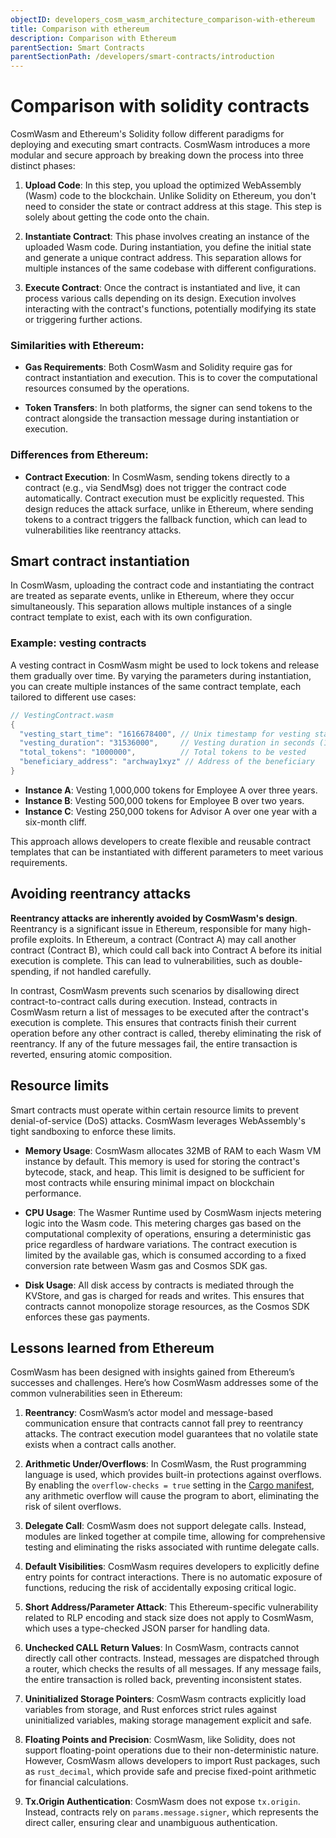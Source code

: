 ```yaml
---
objectID: developers_cosm_wasm_architecture_comparison-with-ethereum
title: Comparison with ethereum
description: Comparison with Ethereum
parentSection: Smart Contracts
parentSectionPath: /developers/smart-contracts/introduction
---
```


# Comparison with solidity contracts

CosmWasm and Ethereum's Solidity follow different paradigms for deploying and executing smart contracts. CosmWasm introduces a more modular and secure approach by breaking down the process into three distinct phases:

1. **Upload Code**: In this step, you upload the optimized WebAssembly (Wasm) code to the blockchain. Unlike Solidity on Ethereum, you don't need to consider the state or contract address at this stage. This step is solely about getting the code onto the chain.

2. **Instantiate Contract**: This phase involves creating an instance of the uploaded Wasm code. During instantiation, you define the initial state and generate a unique contract address. This separation allows for multiple instances of the same codebase with different configurations.

3. **Execute Contract**: Once the contract is instantiated and live, it can process various calls depending on its design. Execution involves interacting with the contract's functions, potentially modifying its state or triggering further actions.

### Similarities with Ethereum:

- **Gas Requirements**: Both CosmWasm and Solidity require gas for contract instantiation and execution. This is to cover the computational resources consumed by the operations.
  
- **Token Transfers**: In both platforms, the signer can send tokens to the contract alongside the transaction message during instantiation or execution.

### Differences from Ethereum:

- **Contract Execution**: In CosmWasm, sending tokens directly to a contract (e.g., via SendMsg) does not trigger the contract code automatically. Contract execution must be explicitly requested. This design reduces the attack surface, unlike in Ethereum, where sending tokens to a contract triggers the fallback function, which can lead to vulnerabilities like reentrancy attacks.

## Smart contract instantiation

In CosmWasm, uploading the contract code and instantiating the contract are treated as separate events, unlike in Ethereum, where they occur simultaneously. This separation allows multiple instances of a single contract template to exist, each with its own configuration.

### Example: vesting contracts

A vesting contract in CosmWasm might be used to lock tokens and release them gradually over time. By varying the parameters during instantiation, you can create multiple instances of the same contract template, each tailored to different use cases:

```rust
// VestingContract.wasm
{
  "vesting_start_time": "1616678400", // Unix timestamp for vesting start time
  "vesting_duration": "31536000",     // Vesting duration in seconds (1 year)
  "total_tokens": "1000000",          // Total tokens to be vested
  "beneficiary_address": "archway1xyz" // Address of the beneficiary
}
```

- **Instance A**: Vesting 1,000,000 tokens for Employee A over three years.
- **Instance B**: Vesting 500,000 tokens for Employee B over two years.
- **Instance C**: Vesting 250,000 tokens for Advisor A over one year with a six-month cliff.

This approach allows developers to create flexible and reusable contract templates that can be instantiated with different parameters to meet various requirements.

## Avoiding reentrancy attacks

**Reentrancy attacks are inherently avoided by CosmWasm's design**. Reentrancy is a significant issue in Ethereum, responsible for many high-profile exploits. In Ethereum, a contract (Contract A) may call another contract (Contract B), which could call back into Contract A before its initial execution is complete. This can lead to vulnerabilities, such as double-spending, if not handled carefully.

In contrast, CosmWasm prevents such scenarios by disallowing direct contract-to-contract calls during execution. Instead, contracts in CosmWasm return a list of messages to be executed after the contract's execution is complete. This ensures that contracts finish their current operation before any other contract is called, thereby eliminating the risk of reentrancy. If any of the future messages fail, the entire transaction is reverted, ensuring atomic composition.

## Resource limits

Smart contracts must operate within certain resource limits to prevent denial-of-service (DoS) attacks. CosmWasm leverages WebAssembly's tight sandboxing to enforce these limits.

- **Memory Usage**: CosmWasm allocates 32MB of RAM to each Wasm VM instance by default. This memory is used for storing the contract's bytecode, stack, and heap. This limit is designed to be sufficient for most contracts while ensuring minimal impact on blockchain performance.

- **CPU Usage**: The Wasmer Runtime used by CosmWasm injects metering logic into the Wasm code. This metering charges gas based on the computational complexity of operations, ensuring a deterministic gas price regardless of hardware variations. The contract execution is limited by the available gas, which is consumed according to a fixed conversion rate between Wasm gas and Cosmos SDK gas.

- **Disk Usage**: All disk access by contracts is mediated through the KVStore, and gas is charged for reads and writes. This ensures that contracts cannot monopolize storage resources, as the Cosmos SDK enforces these gas payments.

## Lessons learned from Ethereum

CosmWasm has been designed with insights gained from Ethereum’s successes and challenges. Here’s how CosmWasm addresses some of the common vulnerabilities seen in Ethereum:

1. **Reentrancy**: CosmWasm’s actor model and message-based communication ensure that contracts cannot fall prey to reentrancy attacks. The contract execution model guarantees that no volatile state exists when a contract calls another.

2. **Arithmetic Under/Overflows**: In CosmWasm, the Rust programming language is used, which provides built-in protections against overflows. By enabling the `overflow-checks = true` setting in the [Cargo manifest](https://doc.rust-lang.org/cargo/reference/manifest.html#the-profile-sections), any arithmetic overflow will cause the program to abort, eliminating the risk of silent overflows.

3. **Delegate Call**: CosmWasm does not support delegate calls. Instead, modules are linked together at compile time, allowing for comprehensive testing and eliminating the risks associated with runtime delegate calls.

4. **Default Visibilities**: CosmWasm requires developers to explicitly define entry points for contract interactions. There is no automatic exposure of functions, reducing the risk of accidentally exposing critical logic.

5. **Short Address/Parameter Attack**: This Ethereum-specific vulnerability related to RLP encoding and stack size does not apply to CosmWasm, which uses a type-checked JSON parser for handling data.

6. **Unchecked CALL Return Values**: In CosmWasm, contracts cannot directly call other contracts. Instead, messages are dispatched through a router, which checks the results of all messages. If any message fails, the entire transaction is rolled back, preventing inconsistent states.

7. **Uninitialized Storage Pointers**: CosmWasm contracts explicitly load variables from storage, and Rust enforces strict rules against uninitialized variables, making storage management explicit and safe.

8. **Floating Points and Precision**: CosmWasm, like Solidity, does not support floating-point operations due to their non-deterministic nature. However, CosmWasm allows developers to import Rust packages, such as `rust_decimal`, which provide safe and precise fixed-point arithmetic for financial calculations.

9. **Tx.Origin Authentication**: CosmWasm does not expose `tx.origin`. Instead, contracts rely on `params.message.signer`, which represents the direct caller, ensuring clear and unambiguous authentication.